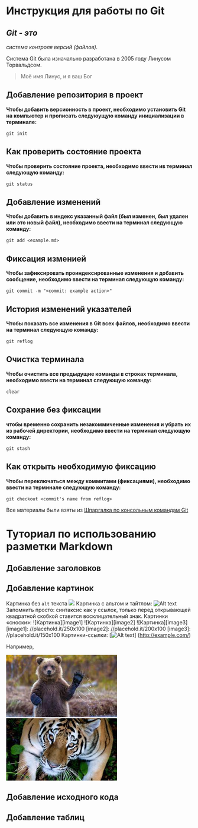 # Инструкция для работы по Git

## *Git - это*

*система контроля версий (файлов).* 

Система Git была изначально разработана в 2005 году Линусом Торвальдсом.

>Моё имя Линус, и я ваш Бог

## Добавление репозитория в проект

**Чтобы добавить версионность в проект, необходимо установить Git на компьютер и прописать следуюущую команду инициализации в терминале:**
```
git init
```

## Как проверить состояние проекта

**Чтобы проверить состояние проекта, необходимо ввести ив терминал следующую команду:**
```
git status
```

## Добавление изменений

**Чтобы добавить в индекс указанный файл (был изменен, был удален или это новый файл), необходимо ввести на терминал следующую команду:**
```
git add <example.md>
```

## Фиксация изменией

**Чтобы зафиксировать проиндексированные изменения и добавить сообщение, необходимо ввести на терминал следующую команду:**
```
git commit -m "<commit: example action>"
```

## История изменений указателей

**Чтобы показать все изменения в Git всех файлов, необходимо ввести на терминал следующую команду:**
```
git reflog
```

## Очистка терминала

**Чтобы очистить все предыдущие команды в строках терминала, необходимо ввести на терминал следующую команду:**
```
clear
```

## Сохрание без фиксации

**чтобы временно сохранить незакоммиченные изменения и убрать их из рабочей директории, необходимо ввести на терминал следующую команду:**
```
git stash
```

## Как открыть необходимую фиксацию

**Чтобы переключаться между коммитами (фиксациями), необходимо ввести на терминале следующую команду:**
```
git checkout <commit's name from reflog>
```

Все материалы были взяты из [Шпаргалка по консольным командам Git](https://github.com/cyberspacedk/Git-commands)

# Туториал по использованию разметки Markdown

## Добавление заголовков





## Добавление картинок

Картинка без `alt` текста
![](//placehold.it/150x100)
Картинка с альтом и тайтлом:
![Alt text](//placehold.it/150x100 "Можно задать title")
Запомнить просто: синтаксис как у ссылок, только перед
открывающей квадратной скобкой ставится восклицательный
знак.
Картинки «сноски»:
![Картинка][image1]
![Картинка][image2]
![Картинка][image3]
[image1]: //placehold.it/250x100
[image2]: //placehold.it/200x100
[image3]: //placehold.it/150x100
Картинки-ссылки:
[![Alt text](//placehold.it/150x100)]
(http://example.com/)

Например, 

![bear](bear.jpg)
![tiger](tiger.jpg)

## Добавление исходного кода



## Добавление таблиц